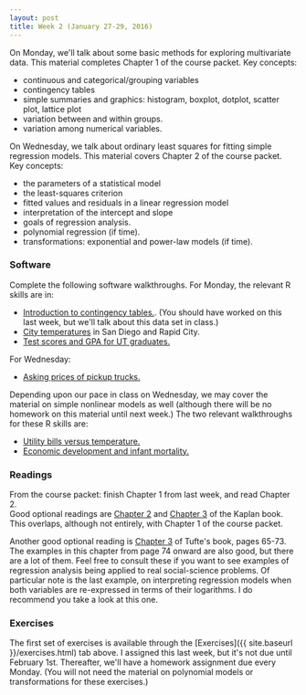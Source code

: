 ```yaml
---
layout: post
title: Week 2 (January 27-29, 2016)
---
```


On Monday, we'll talk about some basic methods for exploring multivariate data. This material completes Chapter 1 of the course packet.  Key concepts:  
* continuous and categorical/grouping variables  
* contingency tables  
* simple summaries and graphics: histogram, boxplot, dotplot, scatter plot, lattice plot  
* variation between and within groups.  
* variation among numerical variables.  

On Wednesday, we talk about ordinary least squares for fitting simple regression models. This material covers Chapter 2 of the course packet.  Key concepts:    
* the parameters of a statistical model  
* the least-squares criterion  
* fitted values and residuals in a linear regression model  
* interpretation of the intercept and slope  
* goals of regression analysis.  
* polynomial regression (if time).  
* transformations: exponential and power-law models (if time).  

### Software

Complete the following software walkthroughs.  For Monday, the relevant R skills are in:  
- [Introduction to contingency tables.](http://jgscott.github.io/teaching/r/titanic/titanic.html).  (You should have worked on this last week, but we'll talk about this data set in class.)  
- [City temperatures](http://jgscott.github.io/teaching/r/citytemps/citytemps.html) in San Diego and Rapid City.   
- [Test scores and GPA for UT graduates.](http://jgscott.github.io/teaching/r/sat/sat.html)  

For Wednesday:  
- [Asking prices of pickup trucks.](http://jgscott.github.io/teaching/r/pickup/pickup.html)  

Depending upon our pace in class on Wednesday, we may cover the material on simple nonlinear models as well (although there will be no homework on this material until next week.)  The two relevant walkthroughs for these R skills are:  
- [Utility bills versus temperature.](http://jgscott.github.io/teaching/r/utilities/utilities.html)  
- [Economic development and infant mortality.](http://jgscott.github.io/teaching/r/infmort/infmort.html)  


### Readings

From the course packet: finish Chapter 1 from last week, and read Chapter 2.    
Good optional readings are [Chapter 2](http://www.mosaic-web.org/go/StatisticalModeling/Chapters/Chapter-02.pdf) and [Chapter 3](http://www.mosaic-web.org/go/StatisticalModeling/Chapters/Chapter-03.pdf) of the Kaplan book.  This overlaps, although not entirely, with Chapter 1 of the course packet.  

Another good optional reading is [Chapter 3](http://jgscott.github.io/STA371H_Spring2016/files/DAPP.pdf) of Tufte's book, pages 65-73.  The examples in this chapter from page 74 onward are also good, but there are a lot of them.  Feel free to consult these if you want to see examples of regression analysis being applied to real social-science problems.  Of particular note is the last example, on interpreting regression models when both variables are re-expressed in terms of their logarithms.  I do recommend you take a look at this one.  

### Exercises

The first set of exercises is available through the [Exercises]({{ site.baseurl }}/exercises.html) tab above.  I assigned this last week, but it's not due until February 1st.  Thereafter, we'll have a homework assignment due every Monday.  (You will not need the material on polynomial models or transformations for these exercises.)  
